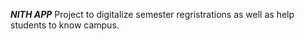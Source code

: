 ***NITH APP***
Project to digitalize semester regristrations as well as help students to know campus.
